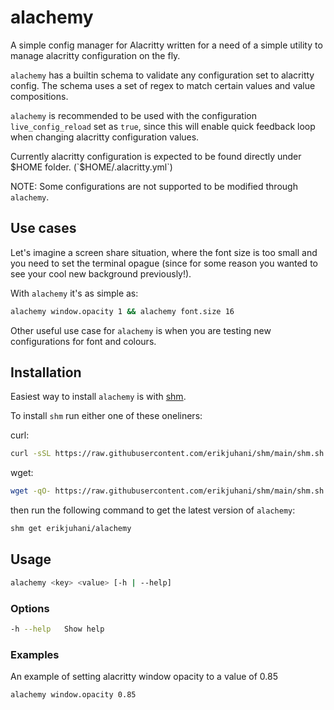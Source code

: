 # alachemy

A simple config manager for Alacritty written for a need of a simple utility to
manage alacritty configuration on the fly.

`alachemy` has a builtin schema to validate any configuration set to alacritty
config. The schema uses a set of regex to match certain values and value
compositions.

`alachemy` is recommended to be used with the configuration `live_config_reload`
set as `true`, since this will enable quick feedback loop when changing
alacritty configuration values.

Currently alacritty configuration is expected to be found directly under $HOME
folder. (`$HOME/.alacritty.yml`)

NOTE: Some configurations are not supported to be modified through `alachemy`.

## Use cases

Let's imagine a screen share situation, where the font size is too small and
you need to set the terminal opague (since for some reason you wanted to see
your cool new background previously!).

With `alachemy` it's as simple as:

```sh
alachemy window.opacity 1 && alachemy font.size 16
```

Other useful use case for `alachemy` is when you are testing new configurations
for font and colours.

## Installation

Easiest way to install `alachemy` is with [shm](https://github.com/erikjuhani/shm).

To install `shm` run either one of these oneliners:

curl:

```sh
curl -sSL https://raw.githubusercontent.com/erikjuhani/shm/main/shm.sh | sh
```

wget:

```sh
wget -qO- https://raw.githubusercontent.com/erikjuhani/shm/main/shm.sh | sh
```

then run the following command to get the latest version of `alachemy`:

```sh
shm get erikjuhani/alachemy
```

## Usage

```sh
alachemy <key> <value> [-h | --help]
```

### Options

```sh
-h --help	Show help
```

### Examples

An example of setting alacritty window opacity to a value of 0.85 

```sh
alachemy window.opacity 0.85
```
